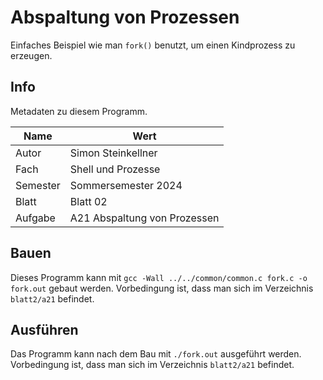 # Abspaltung von Prozessen

Einfaches Beispiel wie man `fork()` benutzt, um einen Kindprozess zu erzeugen.

## Info

Metadaten zu diesem Programm.

| Name     | Wert                         |
|----------|------------------------------|
| Autor    | Simon Steinkellner           |
| Fach     | Shell und Prozesse           |
| Semester | Sommersemester 2024          |
| Blatt    | Blatt 02                     |
| Aufgabe  | A21 Abspaltung von Prozessen |

## Bauen

Dieses Programm kann mit `gcc -Wall ../../common/common.c fork.c -o fork.out` gebaut werden. Vorbedingung ist, dass man sich im Verzeichnis `blatt2/a21` befindet.

## Ausführen

Das Programm kann nach dem Bau mit `./fork.out` ausgeführt werden. Vorbedingung ist, dass man sich im Verzeichnis `blatt2/a21` befindet.
